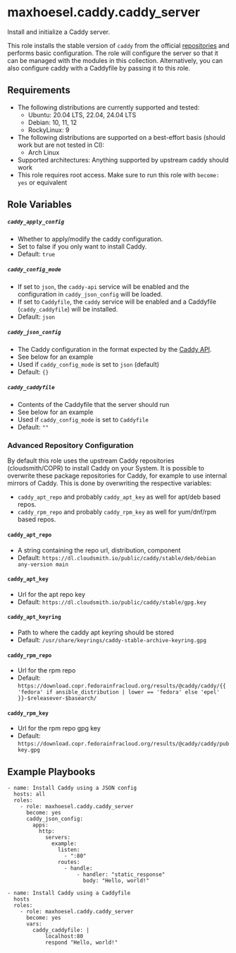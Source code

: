 # maxhoesel.caddy.caddy_server

Install and initialize a Caddy server.

This role installs the stable version of `caddy` from the official [repositories](https://caddyserver.com/docs/install) and performs basic configuration.
The role will configure the server so that it can be managed with the modules in this collection.
Alternatively, you can also configure caddy with a Caddyfile by passing it to this role.

## Requirements

- The following distributions are currently supported and tested:
  - Ubuntu: 20.04 LTS, 22.04, 24.04 LTS
  - Debian: 10, 11, 12
  - RockyLinux: 9
- The following distributions are supported on a best-effort basis (should work but are not tested in CI):
  - Arch Linux
- Supported architectures: Anything supported by upstream caddy should work
- This role requires root access. Make sure to run this role with `become: yes` or equivalent

## Role Variables

##### `caddy_apply_config`
- Whether to apply/modify the caddy configuration.
- Set to false if you only want to install Caddy.
- Default: `true`

##### `caddy_config_mode`
- If set to `json`, the `caddy-api` service will be enabled and the configuration in `caddy_json_config` will be loaded.
- If set to `Caddyfile`, the `caddy` service will be enabled and a Caddyfile (`caddy_caddyfile`) will be installed.
- Default: `json`

##### `caddy_json_config`
- The Caddy configuration in the format expected by the [Caddy API](https://caddyserver.com/docs/json/).
- See below for an example
- Used if `caddy_config_mode` is set to `json` (default)
- Default: `{}`

##### `caddy_caddyfile`
- Contents of the Caddyfile that the server should run
- See below for an example
- Used if `caddy_config_mode` is set to `Caddyfile`
- Default: `""`


### Advanced Repository Configuration

By default this role uses the upstream Caddy repositories (cloudsmith/COPR) to install Caddy on your System.
It is possible to overwrite these package repositories for Caddy, for example to use internal mirrors of Caddy.
This is done by overwriting the respective variables:
- `caddy_apt_repo` and probably `caddy_apt_key` as well for apt/deb based repos.
- `caddy_rpm_repo` and probably `caddy_rpm_key` as well for yum/dnf/rpm based repos.

#### `caddy_apt_repo`
- A string containing the repo url, distribution, component
- Default: `https://dl.cloudsmith.io/public/caddy/stable/deb/debian any-version main`

#### `caddy_apt_key`
- Url for the apt repo key
- Default: `https://dl.cloudsmith.io/public/caddy/stable/gpg.key`

#### `caddy_apt_keyring`
- Path to where the caddy apt keyring should be stored
- Default: `/usr/share/keyrings/caddy-stable-archive-keyring.gpg`

#### `caddy_rpm_repo`
- Url for the rpm repo
- Default: `https://download.copr.fedorainfracloud.org/results/@caddy/caddy/{{ 'fedora' if ansible_distribution | lower == 'fedora'
  else 'epel' }}-$releasever-$basearch/`

#### `caddy_rpm_key`
- Url for the rpm repo gpg key
- Default: `https://download.copr.fedorainfracloud.org/results/@caddy/caddy/pubkey.gpg`


## Example Playbooks

```
- name: Install Caddy using a JSON config
  hosts: all
  roles:
    - role: maxhoesel.caddy.caddy_server
      become: yes
      caddy_json_config:
        apps:
          http:
            servers:
              example:
                listen:
                  - ":80"
                routes:
                  - handle:
                      - handler: "static_response"
                        body: "Hello, world!"

- name: Install Caddy using a Caddyfile
  hosts
  roles:
    - role: maxhoesel.caddy.caddy_server
      become: yes
      vars:
        caddy_caddyfile: |
            localhost:80
            respond "Hello, world!"

```
